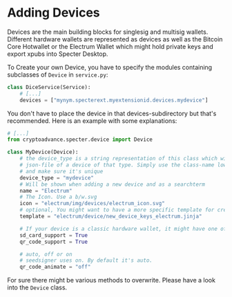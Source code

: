 # Adding Devices

Devices are the main building blocks for singlesig and multisig wallets. Different hardware wallets are represented as devices as well as the Bitcoin Core Hotwallet or the Electrum Wallet which might hold private keys and export xpubs into Specter Desktop.

To Create your own Device, you have to specify the modules containing subclasses of `Device` in `service.py`:

```python
class DiceService(Service):
    # [...]
    devices = ["mynym.specterext.myextensionid.devices.mydevice"]
```

You don't have to place the device in that devices-subdirectory but that's recommended. Here is an example with some explanations:

```python
# [...]
from cryptoadvance.specter.device import Device

class MyDevice(Device):
    # the device_type is a string representation of this class which will be used in the
    # json-file of a device of that type. Simply use the class-name lowercase
    # and make sure it's unique
    device_type = "mydevice"
    # Will be shown when adding a new device and as a searchterm
    name = "Electrum"
    # The Icon. Use a b/w.svg
    icon = "electrum/img/devices/electrum_icon.svg"
    # optional, You might want to have a more specific template for creating a new device
    template = "electrum/device/new_device_keys_electrum.jinja"

    # If your device is a classic hardware wallet, it might have one of these features:
    sd_card_support = True
    qr_code_support = True

    # auto, off or on
    # seedsigner uses on. By default it's auto.
    qr_code_animate = "off"

```

For sure there might be various methods to overwrite. Please have a look into the `Device` class.
